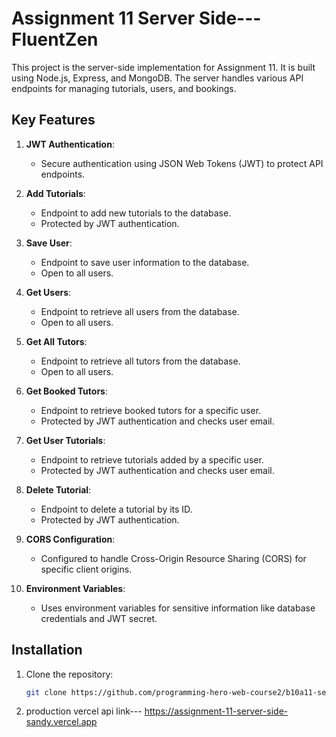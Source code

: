 # Assignment 11 Server Side--- FluentZen

This project is the server-side implementation for Assignment 11. It is built using Node.js, Express, and MongoDB. The server handles various API endpoints for managing tutorials, users, and bookings.

## Key Features

1. **JWT Authentication**:
   - Secure authentication using JSON Web Tokens (JWT) to protect API endpoints.

2. **Add Tutorials**:
   - Endpoint to add new tutorials to the database.
   - Protected by JWT authentication.

3. **Save User**:
   - Endpoint to save user information to the database.
   - Open to all users.

4. **Get Users**:
   - Endpoint to retrieve all users from the database.
   - Open to all users.

5. **Get All Tutors**:
   - Endpoint to retrieve all tutors from the database.
   - Open to all users.

6. **Get Booked Tutors**:
   - Endpoint to retrieve booked tutors for a specific user.
   - Protected by JWT authentication and checks user email.

7. **Get User Tutorials**:
   - Endpoint to retrieve tutorials added by a specific user.
   - Protected by JWT authentication and checks user email.

8. **Delete Tutorial**:
   - Endpoint to delete a tutorial by its ID.
   - Protected by JWT authentication.

9. **CORS Configuration**:
   - Configured to handle Cross-Origin Resource Sharing (CORS) for specific client origins.

10. **Environment Variables**:
    - Uses environment variables for sensitive information like database credentials and JWT secret.

## Installation

1. Clone the repository:
   ```sh
   git clone https://github.com/programming-hero-web-course2/b10a11-server-side-RaselMridha792
2. production vercel api link--- https://assignment-11-server-side-sandy.vercel.app